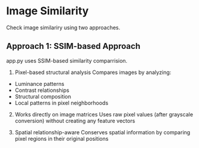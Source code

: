 # Image Similarity
Check image similariry using two approaches.

## Approach 1: SSIM-based Approach
app.py uses SSIM-based similarity comparrision. </br>

1. Pixel-based structural analysis
Compares images by analyzing:
* Luminance patterns
* Contrast relationships
* Structural composition
* Local patterns in pixel neighborhoods

2. Works directly on image matrices
Uses raw pixel values (after grayscale conversion) without creating any feature vectors

3. Spatial relationship-aware
Conserves spatial information by comparing pixel regions in their original positions